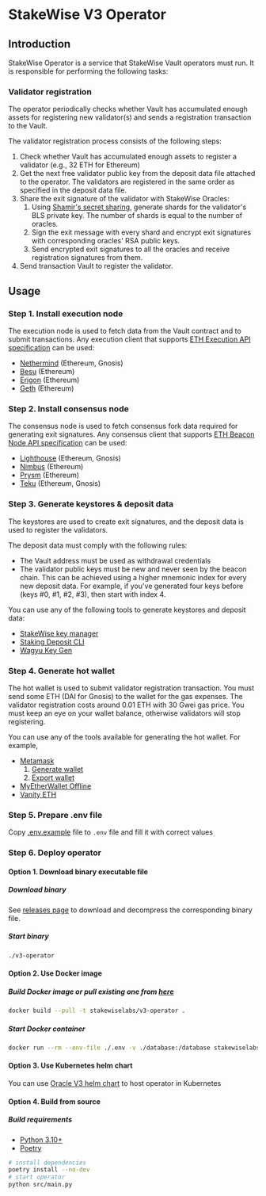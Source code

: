 # StakeWise V3 Operator

## Introduction

StakeWise Operator is a service that StakeWise Vault operators must run. It is responsible for performing the following
tasks:

### Validator registration

The operator periodically checks whether Vault has accumulated enough assets for registering new validator(s) and sends
a registration transaction to the Vault.

The validator registration process consists of the following steps:

1. Check whether Vault has accumulated enough assets to register a validator (e.g., 32 ETH for Ethereum)
2. Get the next free validator public key from the deposit data file attached to the operator. The validators are
   registered in the same order as specified in the deposit data file.
3. Share the exit signature of the validator with StakeWise Oracles:
    1. Using [Shamir's secret sharing](https://en.wikipedia.org/wiki/Shamir%27s_secret_sharing), generate shards for the
       validator's BLS private key. The number of shards is equal to the number of oracles.
    2. Sign the exit message with every shard and encrypt exit signatures with corresponding oracles' RSA public keys.
    3. Send encrypted exit signatures to all the oracles and receive registration signatures from them.
4. Send transaction Vault to register the validator.

## Usage

### Step 1. Install execution node

The execution node is used to fetch data from the Vault contract and to submit transactions. Any execution client that
supports [ETH Execution API specification](https://ethereum.github.io/execution-apis/api-documentation/) can be used:

- [Nethermind](https://launchpad.ethereum.org/en/nethermind) (Ethereum, Gnosis)
- [Besu](https://launchpad.ethereum.org/en/besu) (Ethereum)
- [Erigon](https://launchpad.ethereum.org/en/erigon) (Ethereum)
- [Geth](https://launchpad.ethereum.org/en/geth) (Ethereum)

### Step 2. Install consensus node

The consensus node is used to fetch consensus fork data required for generating exit signatures. Any consensus client
that
supports [ETH Beacon Node API specification](https://ethereum.github.io/beacon-APIs/#/) can be used:

- [Lighthouse](https://launchpad.ethereum.org/en/lighthouse) (Ethereum, Gnosis)
- [Nimbus](https://launchpad.ethereum.org/en/nimbus) (Ethereum)
- [Prysm](https://launchpad.ethereum.org/en/prysm) (Ethereum)
- [Teku](https://launchpad.ethereum.org/en/teku) (Ethereum, Gnosis)

### Step 3. Generate keystores & deposit data

The keystores are used to create exit signatures, and the deposit data is used to register the validators.

The deposit data must comply with the following rules:

- The Vault address must be used as withdrawal credentials
- The validator public keys must be new and never seen by the beacon chain. This can be achieved using a higher mnemonic
  index for every new deposit data. For example, if you've generated four keys before (keys #0, #1, #2, #3), then start
  with index 4.

You can use any of the following tools to generate keystores and deposit data:

- [StakeWise key manager](https://github.com/stakewise/key-manager/)
- [Staking Deposit CLI](https://github.com/ethereum/staking-deposit-cli)
- [Wagyu Key Gen](https://github.com/stake-house/wagyu-key-gen)

### Step 4. Generate hot wallet

The hot wallet is used to submit validator registration transaction. You must send some ETH (DAI for Gnosis) to
the wallet for the gas expenses. The validator registration costs around 0.01 ETH with 30 Gwei gas price. You must keep
an eye on your wallet balance, otherwise validators will stop registering.

You can use any of the tools available for generating the hot wallet. For example,

- [Metamask](https://metamask.io/)
    1. [Generate wallet](https://metamask.zendesk.com/hc/en-us/articles/360015289452-How-to-create-an-additional-account-in-your-wallet)
    2. [Export wallet](https://metamask.zendesk.com/hc/en-us/articles/360015289632-How-to-export-an-account-s-private-key)
- [MyEtherWallet Offline](https://help.myetherwallet.com/en/articles/6512619-using-mew-offline-current-mew-version-6)
- [Vanity ETH](https://github.com/bokub/vanity-eth)

### Step 5. Prepare .env file

Copy [.env.example](./.env.example) file to `.env` file and fill it with correct values

### Step 6. Deploy operator

#### Option 1. Download binary executable file

##### Download binary

See [releases page](https://github.com/stakewise/v3-operator/releases) to download and decompress the corresponding
binary file.

##### Start binary

```sh
./v3-operator
```

#### Option 2. Use Docker image

##### Build Docker image or pull existing one from [here](https://europe-west4-docker.pkg.dev/stakewiselabs/private/v3-operator)

```sh
docker build --pull -t stakewiselabs/v3-operator .
```

##### Start Docker container

```sh
docker run --rm --env-file ./.env -v ./database:/database stakewiselabs/v3-operator
```

#### Option 3. Use Kubernetes helm chart

You can use [Oracle V3 helm chart](https://github.com/stakewise/helm-charts/tree/main/charts/v3-oracle) to host operator
in Kubernetes

#### Option 4. Build from source

##### Build requirements

- [Python 3.10+](https://www.python.org/downloads/)
- [Poetry](https://python-poetry.org/docs/)

```sh
# install dependencies
poetry install --no-dev
# start operator
python src/main.py
```

